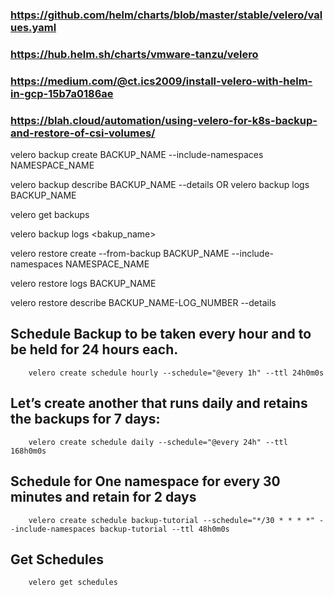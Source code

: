 
### https://github.com/helm/charts/blob/master/stable/velero/values.yaml

### https://hub.helm.sh/charts/vmware-tanzu/velero

### https://medium.com/@ct.ics2009/install-velero-with-helm-in-gcp-15b7a0186ae

### https://blah.cloud/automation/using-velero-for-k8s-backup-and-restore-of-csi-volumes/




velero backup create BACKUP_NAME --include-namespaces NAMESPACE_NAME

velero backup describe BACKUP_NAME --details OR velero backup logs BACKUP_NAME


velero get backups

velero backup logs <bakup_name>

velero restore create --from-backup BACKUP_NAME --include-namespaces NAMESPACE_NAME

velero restore logs BACKUP_NAME

velero restore describe BACKUP_NAME-LOG_NUMBER --details



## Schedule Backup to be taken every hour and to be held for 24 hours each.
```
    velero create schedule hourly --schedule="@every 1h" --ttl 24h0m0s
```

## Let’s create another that runs daily and retains the backups for 7 days:
```
    velero create schedule daily --schedule="@every 24h" --ttl 168h0m0s
```
## Schedule for One namespace for every 30 minutes and retain for 2 days
```
    velero create schedule backup-tutorial --schedule="*/30 * * * *" --include-namespaces backup-tutorial --ttl 48h0m0s
```

## Get Schedules
```
    velero get schedules
```